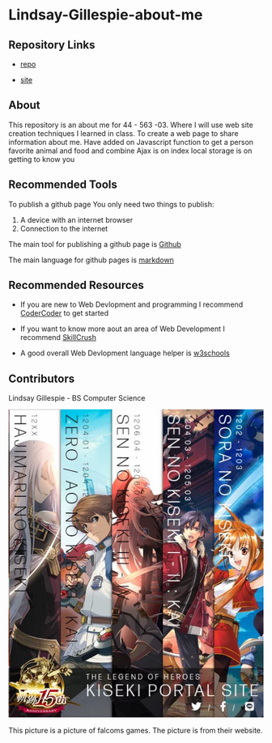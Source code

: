 # Lindsay-Gillespie-about-me
## Repository Links
* [repo](https://github.com/LinGill21/Lindsay-Gillespie-about-me)

* [site](https://lingill21.github.io/Lindsay-Gillespie-about-me/)

## About
This repository is an about me for 44 - 563 -03. Where I will use web site creation techniques I learned in class. To create a web
page to share information about me.
Have added on Javascript function to get a person favorite animal and food and combine
Ajax is on index
local storage is on getting to know you

## Recommended Tools
To publish a github page
You only need two things to publish:
1. A device with an internet browser
1. Connection to the internet

The main tool for publishing a github page is 
[Github](https://github.com)

The main language for github pages is 
[markdown](https://help.github.com/en/github/writing-on-github/basic-writing-and-formatting-syntax)

## Recommended Resources
* If you are new to Web Devlopment and programming I recommend 
[CoderCoder](https://coder-coder.com/learn-web-development)
to get started

* If you want to know more aout an area of Web Development I recommend 
[SkillCrush](https://skillcrush.com/2018/05/25/how-to-become-a-web-developer)

 * A good overall Web Devlopment language helper is 
[w3schools](https://www.w3schools.com)

## Contributors
Lindsay Gillespie - BS Computer Science

![vscode image](https://github.com/LinGill21/Lindsay-Gillespie-about-me/raw/master/Falcom.PNG "gamepicture")

This picture is a picture of falcoms games. The picture is from their website.




